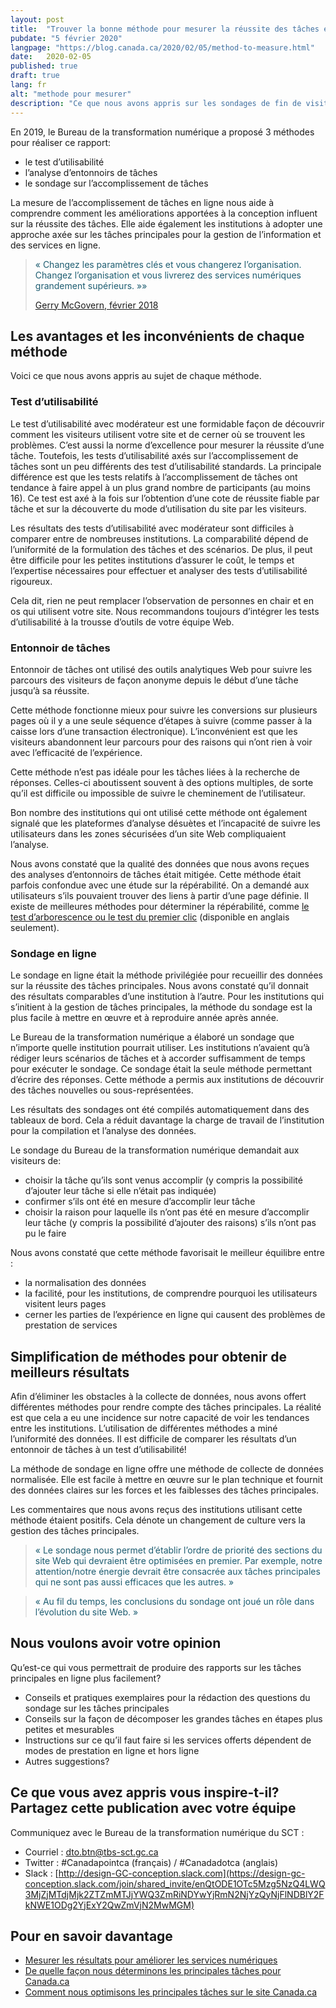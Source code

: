 ```yaml
---
layout: post
title:  "Trouver la bonne méthode pour mesurer la réussite des tâches en ligne"
pubdate: "5 février 2020"
langpage: "https://blog.canada.ca/2020/02/05/method-to-measure.html"
date:   2020-02-05
published: true
draft: true
lang: fr
alt: "methode pour mesurer"
description: "Ce que nous avons appris sur les sondages de fin de visite, les tests d’utilisabilité et les analyses des entonnoirs."
---
```

En 2019, le Bureau de la transformation numérique a proposé 3 méthodes pour réaliser ce rapport:

* le test d’utilisabilité
* l’analyse d’entonnoirs de tâches
* le sondage sur l’accomplissement de tâches

La mesure de l’accomplissement de tâches en ligne nous aide à comprendre comment les améliorations apportées à la conception influent sur la réussite des tâches. Elle aide également les institutions à adopter une approche axée sur les tâches principales pour la gestion de l’information et des services en ligne.

<blockquote><p style="color: #1E5D71 !important;">« Changez les paramètres clés et vous changerez l’organisation. Changez l’organisation et vous livrerez des services numériques grandement supérieurs. »»</p>

<footer><a href="https://blogue.canada.ca/2018/02/23/Mesurer-r%C3%A9sultats-am%C3%A9liorer-services-num%C3%A9riques.html">Gerry McGovern, février 2018</a></footer></blockquote>

## Les avantages et les inconvénients de chaque méthode

Voici ce que nous avons appris au sujet de chaque méthode.

### Test d’utilisabilité

Le test d’utilisabilité avec modérateur est une formidable façon de découvrir comment les visiteurs utilisent votre site et de cerner où se trouvent les problèmes. C’est aussi la norme d’excellence pour mesurer la réussite d’une tâche. Toutefois, les tests d’utilisabilité axés sur l’accomplissement de tâches sont un peu différents des test d’utilisabilité standards. La principale différence est que les tests relatifs à l’accomplissement de tâches ont tendance à faire appel à un plus grand nombre de participants (au moins 16). Ce test est axé à la fois sur l’obtention d’une cote de réussite fiable par tâche et sur la découverte du mode d’utilisation du site par les visiteurs.

Les résultats des tests d’utilisabilité avec modérateur sont difficiles à comparer entre de nombreuses institutions. La comparabilité dépend de l’uniformité de la formulation des tâches et des scénarios. De plus, il peut être difficile pour les petites institutions d’assurer le coût, le temps et l’expertise nécessaires pour effectuer et analyser des tests d’utilisabilité rigoureux.

Cela dit, rien ne peut remplacer l’observation de personnes en chair et en os qui utilisent votre site. Nous recommandons toujours d’intégrer les tests d’utilisabilité à la trousse d’outils de votre équipe Web.

### Entonnoir de tâches

Entonnoir de tâches ont utilisé des outils analytiques Web pour suivre les parcours des visiteurs de façon anonyme depuis le début d’une tâche jusqu’à sa réussite.

Cette méthode fonctionne mieux pour suivre les conversions sur plusieurs pages où il y a une seule séquence d’étapes à suivre (comme passer à la caisse lors d’une transaction électronique). L’inconvénient est que les visiteurs abandonnent leur parcours pour des raisons qui n’ont rien à voir avec l’efficacité de l’expérience.

Cette méthode n’est pas idéale pour les tâches liées à la recherche de réponses. Celles-ci aboutissent souvent à des options multiples, de sorte qu’il est difficile ou impossible de suivre le cheminement de l’utilisateur.

Bon nombre des institutions qui ont utilisé cette méthode ont également signalé que les plateformes d’analyse désuètes et l’incapacité de suivre les utilisateurs dans les zones sécurisées d’un site Web compliquaient l’analyse.   

Nous avons constaté que la qualité des données que nous avons reçues des analyses d’entonnoirs de tâches était mitigée. Cette méthode était parfois confondue avec une étude sur la répérabilité. On a demandé aux utilisateurs s’ils pouvaient trouver des liens à partir d’une page définie. Il existe de meilleures méthodes pour déterminer la répérabilité, comme [le test d’arborescence ou le test du premier clic](https://www.nngroup.com/articles/navigation-ia-tests/) (disponible en anglais seulement).

### Sondage en ligne

Le sondage en ligne était la méthode privilégiée pour recueillir des données sur la réussite des tâches principales. Nous avons constaté qu’il donnait des résultats comparables d’une institution à l’autre. Pour les institutions qui s’initient à la gestion de tâches principales, la méthode du sondage est la plus facile à mettre en œuvre et à reproduire année après année.

Le Bureau de la transformation numérique a élaboré un sondage que n’importe quelle institution pourrait utiliser. Les institutions n’avaient qu’à rédiger leurs scénarios de tâches et à accorder suffisamment de temps pour exécuter le sondage. Ce sondage était la seule méthode permettant d’écrire des réponses. Cette méthode a permis aux institutions de découvrir des tâches nouvelles ou sous-représentées.   

Les résultats des sondages ont été compilés automatiquement dans des tableaux de bord. Cela a réduit davantage la charge de travail de l’institution pour la compilation et l’analyse des données.

Le sondage du Bureau de la transformation numérique demandait aux visiteurs de:

* choisir la tâche qu’ils sont venus accomplir (y compris la possibilité d’ajouter leur tâche si elle n’était pas indiquée)
* confirmer s’ils ont été en mesure d’accomplir leur tâche
* choisir la raison pour laquelle ils n’ont pas été en mesure d’accomplir leur tâche (y compris la possibilité d’ajouter des raisons) s’ils n’ont pas pu le faire

Nous avons constaté que cette méthode favorisait le meilleur équilibre entre :

* la normalisation des données
* la facilité, pour les institutions, de comprendre pourquoi les utilisateurs visitent leurs pages
* cerner les parties de l’expérience en ligne qui causent des problèmes de prestation de services

## Simplification de méthodes pour obtenir de meilleurs résultats

Afin d’éliminer les obstacles à la collecte de données, nous avons offert différentes méthodes pour rendre compte des tâches principales. La réalité est que cela a eu une incidence sur notre capacité de voir les tendances entre les institutions. L’utilisation de différentes méthodes a miné l’uniformité des données. Il est difficile de comparer les résultats d’un entonnoir de tâches à un test d’utilisabilité!

La méthode de sondage en ligne offre une méthode de collecte de données normalisée. Elle est facile à mettre en œuvre sur le plan technique et fournit des données claires sur les forces et les faiblesses des tâches principales.

Les commentaires que nous avons reçus des institutions utilisant cette méthode étaient positifs. Cela dénote un changement de culture vers la gestion des tâches principales.

<blockquote><p style="color: #1E5D71 !important;">« Le sondage nous permet d’établir l’ordre de priorité des sections du site Web qui devraient être optimisées en premier. Par exemple, notre attention/notre énergie devrait être consacrée aux tâches principales qui ne sont pas aussi efficaces que les autres. »
</p> </blockquote>

<blockquote><p style="color: #1E5D71 !important;">« Au fil du temps, les conclusions du sondage ont joué un rôle dans l’évolution du site Web. »
</p></blockquote>

## Nous voulons avoir votre opinion

Qu’est-ce qui vous permettrait de produire des rapports sur les tâches principales en ligne plus facilement?

* Conseils et pratiques exemplaires pour la rédaction des questions du sondage sur les tâches principales
* Conseils sur la façon de décomposer les grandes tâches en étapes plus petites et mesurables
* Instructions sur ce qu’il faut faire si les services offerts dépendent de modes de prestation en ligne et hors ligne
* Autres suggestions?

## Ce que vous avez appris vous inspire-t-il? Partagez cette publication avec votre équipe

Communiquez avec le Bureau de la transformation numérique du SCT :
* Courriel : dto.btn@tbs-sct.gc.ca
* Twitter :  #Canadapointca (français) / #Canadadotca (anglais)
* Slack : [http://design-GC-conception.slack.com](https://design-gc-conception.slack.com/join/shared_invite/enQtODE1OTc5Mzg5NzQ4LWQ3MjZjMTdjMjk2ZTZmMTJjYWQ3ZmRiNDYwYjRmN2NjYzQyNjFlNDBlY2FkNWE1ODg2YjExY2QwZmVjN2MwMGM)

## Pour en savoir davantage

* [Mesurer les résultats pour améliorer les services numériques](https://blogue.canada.ca/2018/02/23/Mesurer-r%C3%A9sultats-am%C3%A9liorer-services-num%C3%A9riques.html)
* [De quelle façon nous déterminons les principales tâches pour Canada.ca](https://blogue.canada.ca/2017/12/12/apercu-d-optimisation.html)
* [Comment nous optimisons les principales tâches sur le site Canada.ca](https://blogue.canada.ca/2017/12/11/100-taches-du-gc.html)
